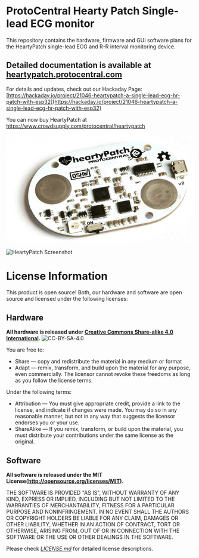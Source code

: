 ProtoCentral Hearty Patch Single-lead ECG monitor
=======================================================

This repository contains the hardware, firmware and GUI software plans for the HeartyPatch single-lead ECG and R-R interval monitoring device.

## Detailed documentation is available at [heartypatch.protocentral.com](http://heartypatch.protocentral.com/)


For details and updates, check out our Hackaday Page: [https://hackaday.io/project/21046-heartypatch-a-single-lead-ecg-hr-patch-with-esp32](https://hackaday.io/project/21046-heartypatch-a-single-lead-ecg-hr-patch-with-esp32)

You can now buy HeartyPatch at https://www.crowdsupply.com/protocentral/heartypatch

![HeartyPatch](docs/images/heartypatch2.jpg)

![HeartyPatch Screenshot](docs/images/heartypatch-screen.jpg)



License Information
===================

This product is open source! Both, our hardware and software are open source and licensed under the following licenses:

Hardware
---------

**All hardware is released under [Creative Commons Share-alike 4.0 International](http://creativecommons.org/licenses/by-sa/4.0/).**
![CC-BY-SA-4.0](https://i.creativecommons.org/l/by-sa/4.0/88x31.png)

You are free to:

* Share — copy and redistribute the material in any medium or format
* Adapt — remix, transform, and build upon the material for any purpose, even commercially.
The licensor cannot revoke these freedoms as long as you follow the license terms.

Under the following terms:

* Attribution — You must give appropriate credit, provide a link to the license, and indicate if changes were made. You may do so in any reasonable manner, but not in any way that suggests the licensor endorses you or your use.
* ShareAlike — If you remix, transform, or build upon the material, you must distribute your contributions under the same license as the original.

Software
--------

**All software is released under the MIT License(http://opensource.org/licenses/MIT).**

THE SOFTWARE IS PROVIDED "AS IS", WITHOUT WARRANTY OF ANY KIND, EXPRESS OR IMPLIED, INCLUDING BUT NOT LIMITED TO THE WARRANTIES OF MERCHANTABILITY, FITNESS FOR A PARTICULAR PURPOSE AND NONINFRINGEMENT. IN NO EVENT SHALL THE AUTHORS OR COPYRIGHT HOLDERS BE LIABLE FOR ANY CLAIM, DAMAGES OR OTHER LIABILITY, WHETHER IN AN ACTION OF CONTRACT, TORT OR OTHERWISE, ARISING FROM, OUT OF OR IN CONNECTION WITH THE SOFTWARE OR THE USE OR OTHER DEALINGS IN THE SOFTWARE.

Please check [*LICENSE.md*](LICENSE.md) for detailed license descriptions.
